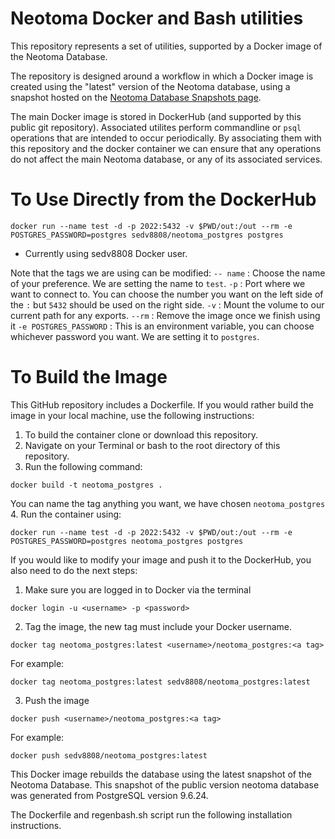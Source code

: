 # Neotoma Docker and Bash utilities

This repository represents a set of utilities, supported by a Docker image of the Neotoma Database.

The repository is designed around a workflow in which a Docker image is created using the "latest" version of the Neotoma database, using a snapshot hosted on the [Neotoma Database Snapshots page](https://neotomadb.org/snapshots).

The main Docker image is stored in DockerHub (and supported by this public git repository). Associated utilites perform commandline or `psql` operations that are intended to occur periodically. By associating them with this repository and the docker container we can ensure that any operations do not affect the main Neotoma database, or any of its associated services.

# To Use Directly from the DockerHub

```
docker run --name test -d -p 2022:5432 -v $PWD/out:/out --rm -e POSTGRES_PASSWORD=postgres sedv8808/neotoma_postgres postgres
```
* Currently using sedv8808 Docker user.

Note that the tags we are using can be modified:
`-- name` : Choose the name of your preference. We are setting the name to `test`.
`-p` : Port where we want to connect to. You can choose the number you want on the left side of the `:` but `5432` should be used on the right side.
`-v` : Mount the volume to our current path for any exports.
`--rm` : Remove the image once we finish using it
`-e POSTGRES_PASSWORD` : This is an environment variable, you can choose whichever password you want. We are setting it to `postgres`.

# To Build the Image
This GitHub repository includes a Dockerfile. If you would rather build the image in your local machine, use the following instructions:

1. To build the container clone or download this repository.
2. Navigate on your Terminal or bash to the root directory of this repository.
3. Run the following command:
```
docker build -t neotoma_postgres .
```
You can name the tag anything you want, we have chosen `neotoma_postgres`
4. Run the container using:
```
docker run --name test -d -p 2022:5432 -v $PWD/out:/out --rm -e POSTGRES_PASSWORD=postgres neotoma_postgres postgres
```

If you would like to modify your image and push it to the DockerHub, you also need to do the next steps:
1. Make sure you are logged in to Docker via the terminal
```
docker login -u <username> -p <password>
```
2. Tag the image, the new tag must include your Docker username.
```
docker tag neotoma_postgres:latest <username>/neotoma_postgres:<a tag>
```
For example:
```
docker tag neotoma_postgres:latest sedv8808/neotoma_postgres:latest
```
3. Push the image
```
docker push <username>/neotoma_postgres:<a tag>
```
For example:
```
docker push sedv8808/neotoma_postgres:latest
```

This Docker image rebuilds the database using the latest snapshot of the Neotoma Database.
This snapshot of the public version neotoma database was generated from PostgreSQL version 9.6.24.

The Dockerfile and regenbash.sh script run the following installation instructions.
